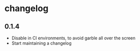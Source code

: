 # changelog

## 0.1.4

* Disable in CI environments, to avoid garble all over the screen
* Start maintaining a changelog